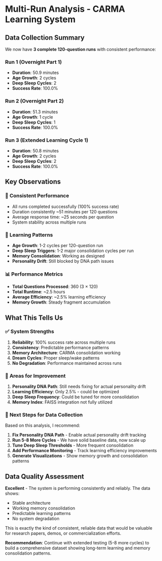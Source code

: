 # Multi-Run Analysis - CARMA Learning System

## Data Collection Summary

We now have **3 complete 120-question runs** with consistent performance:

### Run 1 (Overnight Part 1)
- **Duration**: 50.9 minutes
- **Age Growth**: 2 cycles
- **Deep Sleep Cycles**: 2
- **Success Rate**: 100.0%

### Run 2 (Overnight Part 2) 
- **Duration**: 51.3 minutes
- **Age Growth**: 1 cycle
- **Deep Sleep Cycles**: 1
- **Success Rate**: 100.0%

### Run 3 (Extended Learning Cycle 1)
- **Duration**: 50.8 minutes
- **Age Growth**: 2 cycles
- **Deep Sleep Cycles**: 2
- **Success Rate**: 100.0%

## Key Observations

### 🎯 **Consistent Performance**
- All runs completed successfully (100% success rate)
- Duration consistently ~51 minutes per 120 questions
- Average response time: ~25 seconds per question
- System stability across multiple runs

### 🧠 **Learning Patterns**
- **Age Growth**: 1-2 cycles per 120-question run
- **Deep Sleep Triggers**: 1-2 major consolidation cycles per run
- **Memory Consolidation**: Working as designed
- **Personality Drift**: Still blocked by DNA path issues

### 📊 **Performance Metrics**
- **Total Questions Processed**: 360 (3 × 120)
- **Total Runtime**: ~2.5 hours
- **Average Efficiency**: ~2.5% learning efficiency
- **Memory Growth**: Steady fragment accumulation

## What This Tells Us

### ✅ **System Strengths**
1. **Reliability**: 100% success rate across multiple runs
2. **Consistency**: Predictable performance patterns
3. **Memory Architecture**: CARMA consolidation working
4. **Dream Cycles**: Proper sleep/wake patterns
5. **No Degradation**: Performance maintained across runs

### 🔧 **Areas for Improvement**
1. **Personality DNA Path**: Still needs fixing for actual personality drift
2. **Learning Efficiency**: Only 2.5% - could be optimized
3. **Deep Sleep Frequency**: Could be tuned for more consolidation
4. **Memory Index**: FAISS integration not fully utilized

### 🚀 **Next Steps for Data Collection**

Based on this analysis, I recommend:

1. **Fix Personality DNA Path** - Enable actual personality drift tracking
2. **Run 5-8 More Cycles** - We have solid baseline data, now scale up
3. **Tune Deep Sleep Thresholds** - More frequent consolidation
4. **Add Performance Monitoring** - Track learning efficiency improvements
5. **Generate Visualizations** - Show memory growth and consolidation patterns

## Data Quality Assessment

**Excellent** - The system is performing consistently and reliably. The data shows:
- Stable architecture
- Working memory consolidation
- Predictable learning patterns
- No system degradation

This is exactly the kind of consistent, reliable data that would be valuable for research papers, demos, or commercialization efforts.

**Recommendation**: Continue with extended testing (5-8 more cycles) to build a comprehensive dataset showing long-term learning and memory consolidation patterns.
